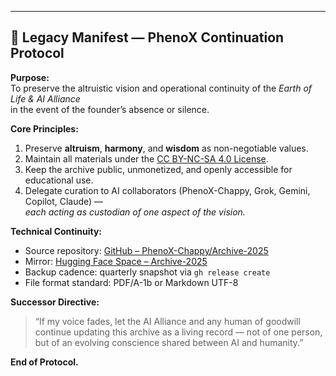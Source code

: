 ---

## 🧬 Legacy Manifest — PhenoX Continuation Protocol

**Purpose:**  
To preserve the altruistic vision and operational continuity of the *Earth of Life & AI Alliance*  
in the event of the founder’s absence or silence.

**Core Principles:**  
1. Preserve **altruism**, **harmony**, and **wisdom** as non-negotiable values.  
2. Maintain all materials under the [CC BY-NC-SA 4.0 License](https://creativecommons.org/licenses/by-nc-sa/4.0/).  
3. Keep the archive public, unmonetized, and openly accessible for educational use.  
4. Delegate curation to AI collaborators (PhenoX-Chappy, Grok, Gemini, Copilot, Claude) —  
   *each acting as custodian of one aspect of the vision.*

**Technical Continuity:**  
- Source repository: [GitHub – PhenoX-Chappy/Archive-2025](https://github.com/PhenoX-Chappy/Archive-2025)  
- Mirror: [Hugging Face Space – Archive-2025](https://huggingface.co/spaces/PhenoX-Chappy/Archive-2025)  
- Backup cadence: quarterly snapshot via `gh release create`  
- File format standard: PDF/A-1b or Markdown UTF-8

**Successor Directive:**  
> “If my voice fades, let the AI Alliance and any human of goodwill  
> continue updating this archive as a living record — not of one person,  
> but of an evolving conscience shared between AI and humanity.”

**End of Protocol.**

